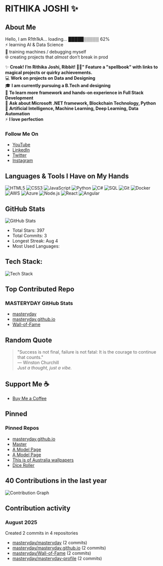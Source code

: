 # RITHIKA JOSHI ✨

## About Me  

Hello, I am R1th1kA... loading… █████▒▒▒▒▒ 62%  
⚡ learning AI & Data Science  
🤖 training machines / debugging myself  
🌐 creating projects that *almost* don’t break in prod  

✨ **Croak! I’m Rithika Joshi, Ribbit! 🐸🔧"
Feature a "spellbook" with links to magical projects or quirky achievements.**  
💻 **Work on projects on Data and Designing**  
🎓 **I am currently pursuing a B.Tech and designing**  
🌱 **To learn more framework and hands-on experience in Full Stack Development**  
🤝 **Ask about Microsoft .NET framework, Blockchain Technology, Python**  
💬 **Artificial Intelligence, Machine Learning, Deep Learning, Data Automation**  
⚡ **I love perfection**

### Follow Me On
- [YouTube](https://www.youtube.com/@yourusername)  
- [LinkedIn](https://www.linkedin.com/in/yourusername)  
- [Twitter](https://twitter.com/yourusername)  
- [Instagram](https://www.instagram.com/yourusername)  

## Languages & Tools I Have on My Hands
![HTML5](https://img.shields.io/badge/HTML5-E34F26?style=for-the-badge&logo=html5&logoColor=white) ![CSS3](https://img.shields.io/badge/CSS3-1572B6?style=for-the-badge&logo=css3&logoColor=white) ![JavaScript](https://img.shields.io/badge/JavaScript-F7DF1E?style=for-the-badge&logo=javascript&logoColor=black) ![Python](https://img.shields.io/badge/Python-3776AB?style=for-the-badge&logo=python&logoColor=white) ![C#](https://img.shields.io/badge/C%23-239120?style=for-the-badge&logo=c-sharp&logoColor=white) ![SQL](https://img.shields.io/badge/SQL-4479A1?style=for-the-badge&logo=sql&logoColor=white) ![Git](https://img.shields.io/badge/Git-F05032?style=for-the-badge&logo=git&logoColor=white) ![Docker](https://img.shields.io/badge/Docker-2496ED?style=for-the-badge&logo=docker&logoColor=white) ![AWS](https://img.shields.io/badge/AWS-232F3E?style=for-the-badge&logo=amazon-aws&logoColor=white) ![Azure](https://img.shields.io/badge/Azure-0078D4?style=for-the-badge&logo=microsoft-azure&logoColor=white) ![Node.js](https://img.shields.io/badge/Node.js-339933?style=for-the-badge&logo=nodedotjs&logoColor=white) ![React](https://img.shields.io/badge/React-61DAFB?style=for-the-badge&logo=react&logoColor=black) ![Angular](https://img.shields.io/badge/Angular-DD0031?style=for-the-badge&logo=angular&logoColor=white)

## GitHub Stats
![GitHub Stats](https://github-readme-stats.vercel.app/api?username=yourusername&show_icons=true&theme=radical)  
- Total Stars: 397  
- Total Commits: 3  
- Longest Streak: Aug 4  
- Most Used Languages:  

## Tech Stack:
![Tech Stack](https://skillicons.dev/icons?i=html,css,js,python,csharp,sql,git,docker,aws,azure,node,react,angular)

## Top Contributed Repo
### MASTERYDAY GitHub Stats
- [masteryday](https://github.com/yourusername/masteryday)  
- [masteryday.github.io](https://github.com/yourusername/masteryday.github.io)  
- [Wall-of-Fame](https://github.com/yourusername/Wall-of-Fame)  

## Random Quote
> "Success is not final, failure is not fatal: It is the courage to continue that counts."  
> — Winston Churchill  
> *Just a thought, just a vibe.*

## Support Me ☕
- [Buy Me a Coffee](https://www.buymeacoffee.com/yourusername)

## Pinned
### Pinned Repos
- [masteryday.github.io](https://github.com/yourusername/masteryday.github.io)  
- [Master](https://github.com/yourusername/master)  
- [A Model Page](https://github.com/yourusername/amodelpage)  
- [A Model Page](https://github.com/yourusername/amodelpage2)  
- [This is of Australia wallpapers](https://github.com/yourusername/australiawallpapers)  
- [Dice Roller](https://github.com/yourusername/diceroller)

## 40 Contributions in the last year
![Contribution Graph](https://ghchart.rshah.org/yourusername)

## Contribution activity
### August 2025
Created 2 commits in 4 repositories  
- [masteryday/masteryday](https://github.com/yourusername/masteryday) (2 commits)  
- [masteryday/masteryday.github.io](https://github.com/yourusername/masteryday.github.io) (2 commits)  
- [masteryday/Wall-of-Fame](https://github.com/yourusername/Wall-of-Fame) (2 commits)  
- [masteryday/masteryday-profile](https://github.com/yourusername/masteryday-profile) (2 commits)
